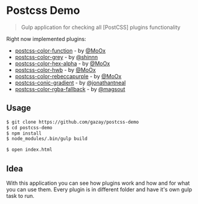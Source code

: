 # Postcss Demo

> Gulp application for checking all [PostCSS] plugins functionality

Right now implemented plugins:

* [postcss-color-function](https://github.com/postcss/postcss-color-function) - by [@MoOx](https://github.com/MoOx)
* [postcss-color-grey](https://github.com/postcss/postcss-color-grey) - by [@shinnn](https://github.com/shinnn)
* [postcss-color-hex-alpha](https://github.com/postcss/postcss-color-hex-alpha) - by [@MoOx](https://github.com/MoOx)
* [postcss-color-hwb](https://github.com/postcss/postcss-color-hwb) - by [@MoOx](https://github.com/MoOx)
* [postcss-color-rebeccapurple](https://github.com/postcss/postcss-color-rebeccapurple) - by [@MoOx](https://github.com/MoOx)
* [postcss-conic-gradient](https://github.com/jonathantneal/postcss-conic-gradient) - by [@jonathantneal](https://github.com/jonathantneal)
* [postcss-color-rgba-fallback](https://github.com/postcss/postcss-color-rgba-fallback) - by [@magsout](https://github.com/magsout)

## Usage

```bash
$ git clone https://github.com/gazay/postcss-demo
$ cd postcss-demo
$ npm install
$ node_modules/.bin/gulp build

$ open index.html
```

## Idea

With this application you can see how plugins work and how and for what you can use them.
Every plugin is in different folder and have it's own gulp task to run.
